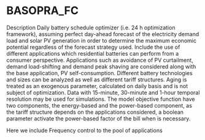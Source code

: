 # BASOPRA_FC
Description
Daily battery schedule optimizer (i.e. 24 h optimization framework), assuming perfect day-ahead forecast of the electricity demand load and solar PV generation in order to determine the maximum economic potential regardless of the forecast strategy used. Include the use of different applications which residential batteries can perform from a consumer perspective. Applications such as avoidance of PV curtailment, demand load-shifting and demand peak shaving are considered along with the base application, PV self-consumption. Different battery technologies and sizes can be analyzed as well as different tariff structures.
Aging is treated as an exogenous parameter, calculated on daily basis and is not subject of optimization. Data with 15-minute, 30-minute and 1-hour temporal resolution may be used for simulations. The model objective function have two components, the energy-based and the power-based component, as the tariff structure depends on the applications considered, a boolean parameter activate the power-based factor of the bill when is necessary.

Here we include Frequency control to the pool of applications